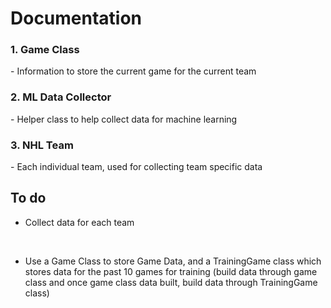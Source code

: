 # <b>Documentation</b>

<h3> <b>1. Game Class</b> </h3>
- Information to store the current game for the current team

<h3> <b>2. ML Data Collector</b> </h3>
- Helper class to help collect data for machine learning



<h3> <b>3. NHL Team</b> </h3>
- Each individual team, used for collecting team specific data



<h2><b>To do <br></b> </h2>

- Collect data for each team
<br>

- Use a Game Class to store Game Data, and a TrainingGame class which stores data for the past 10 games for training (build data through game class and once game class data built, build data through TrainingGame class)




